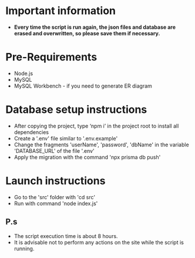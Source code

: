 # Important information
- **Every time the script is run again, the json files and database are erased and overwritten, so please save them if necessary.**

# Pre-Requirements
- Node.js
- MySQL
- MySQL Workbench - if you need to generate ER diagram

# Database setup instructions
- After copying the project, type ‘npm i’  in the project root to install all dependencies
- Create a '.env' file similar to '.env.example'
- Change the fragments 'userName', 'password', 'dbName' in the variable 'DATABASE_URL' of the file '.env'
- Apply the migration with the command 'npx prisma db push'

# Launch instructions
- Go to the 'src' folder with 'cd src'
- Run with command 'node index.js'

## P.s
- The script execution time is about 8 hours.
- It is advisable not to perform any actions on the site while the script is running.
